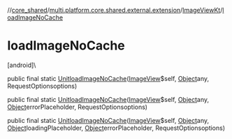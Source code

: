 //[core_shared](../../../index.md)/[multi.platform.core.shared.external.extension](../index.md)/[ImageViewKt](index.md)/[loadImageNoCache](load-image-no-cache.md)

# loadImageNoCache

[android]\

public final static [Unit](https://kotlinlang.org/api/latest/jvm/stdlib/kotlin/-unit/index.html)[loadImageNoCache](load-image-no-cache.md)([ImageView](https://developer.android.com/reference/kotlin/android/widget/ImageView.html)$self, [Object](https://developer.android.com/reference/kotlin/java/lang/Object.html)any, RequestOptionsoptions)

public final static [Unit](https://kotlinlang.org/api/latest/jvm/stdlib/kotlin/-unit/index.html)[loadImageNoCache](load-image-no-cache.md)([ImageView](https://developer.android.com/reference/kotlin/android/widget/ImageView.html)$self, [Object](https://developer.android.com/reference/kotlin/java/lang/Object.html)any, [Object](https://developer.android.com/reference/kotlin/java/lang/Object.html)errorPlaceholder, RequestOptionsoptions)

public final static [Unit](https://kotlinlang.org/api/latest/jvm/stdlib/kotlin/-unit/index.html)[loadImageNoCache](load-image-no-cache.md)([ImageView](https://developer.android.com/reference/kotlin/android/widget/ImageView.html)$self, [Object](https://developer.android.com/reference/kotlin/java/lang/Object.html)any, [Object](https://developer.android.com/reference/kotlin/java/lang/Object.html)loadingPlaceholder, [Object](https://developer.android.com/reference/kotlin/java/lang/Object.html)errorPlaceholder, RequestOptionsoptions)
